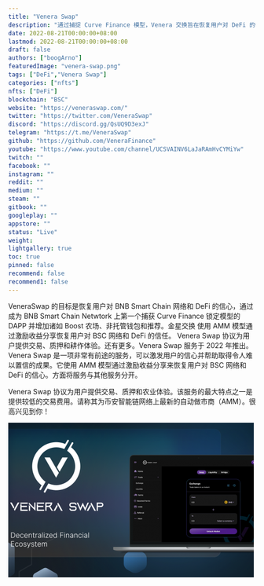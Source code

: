 ```yaml
---
title: "Venera Swap"
description: "通过捕捉 Curve Finance 模型，Venera 交换旨在恢复用户对 DeFi 的信心"
date: 2022-08-21T00:00:00+08:00
lastmod: 2022-08-21T00:00:00+08:00
draft: false
authors: ["boogArno"]
featuredImage: "venera-swap.png"
tags: ["DeFi","Venera Swap"]
categories: ["nfts"]
nfts: ["DeFi"]
blockchain: "BSC"
website: "https://veneraswap.com/"
twitter: "https://twitter.com/VeneraSwap"
discord: "https://discord.gg/QsUQ9D3exJ"
telegram: "https://t.me/VeneraSwap"
github: "https://github.com/VeneraFinance"
youtube: "https://www.youtube.com/channel/UCSVAINV6LaJaRAmHvCYMiYw"
twitch: ""
facebook: ""
instagram: ""
reddit: ""
medium: ""
steam: ""
gitbook: ""
googleplay: ""
appstore: ""
status: "Live"
weight: 
lightgallery: true
toc: true
pinned: false
recommend: false
recommend1: false
---
```

VeneraSwap 的目标是恢复用户对 BNB Smart Chain 网络和 DeFi 的信心，通过成为 BNB Smart Chain Netwtork 上第一个捕获 Curve Finance 锁定模型的 DAPP 并增加诸如 Boost 农场、非托管钱包和推荐。金星交换
使用 AMM 模型通过激励收益分享恢复用户对 BSC 网络和 DeFi 的信任。
Venera Swap 协议为用户提供交易、质押和耕作体验。还有更多。Venera Swap 服务于 2022 年推出。Venera Swap 是一项非常有前途的服务，可以激发用户的信心并帮助取得令人难以置信的成果。它使用 AMM 模型通过激励收益分享来恢复用户对 BSC 网络和 DeFi 的信心。方面将服务与其他服务分开。

Venera Swap 协议为用户提供交易、质押和农业体验。该服务的最大特点之一是提供较低的交易费用。请称其为币安智能链网络上最新的自动做市商（AMM）。很高兴见到你！

![veneraswap-dapp-defi-bsc-image1-500x315_dc27bc891c0289bb26d2e18e7801cbb8](veneraswap-dapp-defi-bsc-image1-500x315_dc27bc891c0289bb26d2e18e7801cbb8.png)